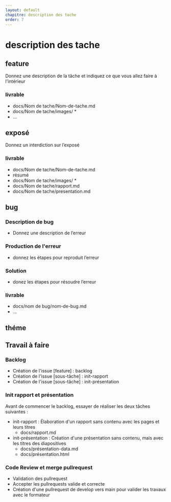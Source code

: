 ```yaml
---
layout: default
chapitre: description des tache
order: 7
---
```

# description des tache 

## feature 
Donnez une description de la tâche et indiquez ce que vous allez faire à l'intérieur
### livrable 
- docs/Nom de tache/Nom-de-tache.md
- docs/Nom de tache/images/ *
- ... 
## exposé 
Donnez un interdiction sur l’exposé 

### livrable 
- docs/Nom de tache/Nom-de-tache.md
 - résumé  
- docs/Nom de tache/images/ *
-  docs/Nom de tache/rapport.md
-  docs/Nom de tache/presentation.md

## bug
### Description de bug
- Donnez une description de l’erreur 

### Production de l'erreur 
 - donnez les étapes pour reproduit l’erreur

 

### Solution 
- donez les étapes pour résoudre l’erreur


### livrable 
- docs/nom de bug/nom-de-bug.md
- ...
## théme
## Travail à faire 

### Backlog 
- Création de l'issue [feature] : backlog
- Création de l'issue [sous-tâche] : init-rapport
- Création de l'issue [sous-tâche] : init-présentation

### Init rapport et présentation
Avant de commencer le backlog, essayer de réaliser les deux tâches suivantes : 

- init-rapport : Élaboration d'un rapport sans contenu avec les pages et leurs titres
  - docs/rapport.md
- init-présentation : Création d'une présentation sans contenu, mais avec les titres des diapositives
  - docs/présentation-data.md
  - docs/présentation.html

### Code Review et merge pullrequest
- Validation des pullrequest
- Accepter les pullrequests valide et correcte
- Création d'une pullrequest de develop vers main pour valider les travaux avec le formateur

  